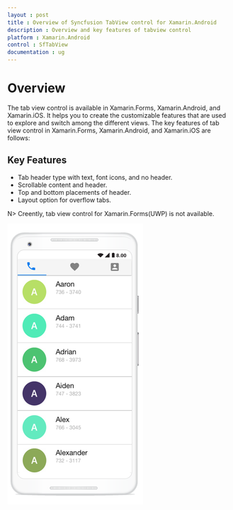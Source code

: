 ```yaml
---
layout : post
title : Overview of Syncfusion TabView control for Xamarin.Android
description : Overview and key features of tabview control
platform : Xamarin.Android
control : SfTabView
documentation : ug
---
```


# Overview

The tab view control is available in Xamarin.Forms, Xamarin.Android, and Xamarin.iOS. It helps you to create the customizable features that are used to explore and switch among the different views. The key features of tab view control in Xamarin.Forms, Xamarin.Android, and Xamarin.iOS are follows:

## Key Features

* Tab header type with text, font icons, and no header.  
* Scrollable content and header.
* Top and bottom placements of header.
* Layout option for overflow tabs.

N> Creently, tab view control for Xamarin.Forms(UWP) is not available.

![](images/Overview/xamarin_android_tabview.png)